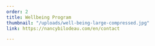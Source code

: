```yaml
---
order: 2
title: Wellbeing Program
thumbnail: "/uploads/well-being-large-compressed.jpg"
link: https://nancybilodeau.com/en/contact

---
```

